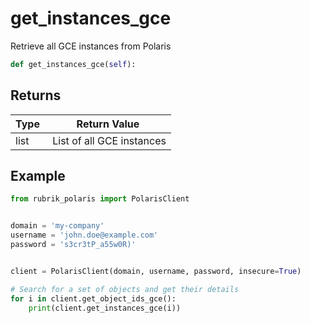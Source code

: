 # get_instances_gce

Retrieve all GCE instances from Polaris

```py
def get_instances_gce(self):
```



## Returns

| Type | Return Value                                                                                  |
|------|-----------------------------------------------------------------------------------------------|
| list | List of all GCE instances |



## Example

```py
from rubrik_polaris import PolarisClient


domain = 'my-company'
username = 'john.doe@example.com'
password = 's3cr3tP_a55w0R)'


client = PolarisClient(domain, username, password, insecure=True)

# Search for a set of objects and get their details
for i in client.get_object_ids_gce():
    print(client.get_instances_gce(i))

```
